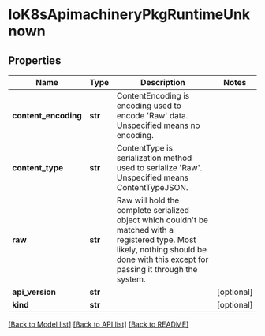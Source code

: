 # IoK8sApimachineryPkgRuntimeUnknown

## Properties
Name | Type | Description | Notes
------------ | ------------- | ------------- | -------------
**content_encoding** | **str** | ContentEncoding is encoding used to encode &#39;Raw&#39; data. Unspecified means no encoding. | 
**content_type** | **str** | ContentType  is serialization method used to serialize &#39;Raw&#39;. Unspecified means ContentTypeJSON. | 
**raw** | **str** | Raw will hold the complete serialized object which couldn&#39;t be matched with a registered type. Most likely, nothing should be done with this except for passing it through the system. | 
**api_version** | **str** |  | [optional] 
**kind** | **str** |  | [optional] 

[[Back to Model list]](../README.md#documentation-for-models) [[Back to API list]](../README.md#documentation-for-api-endpoints) [[Back to README]](../README.md)


